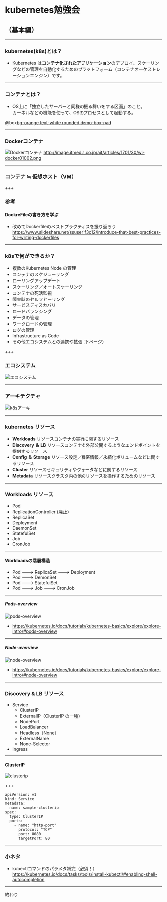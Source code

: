 # kubernetes勉強会
## （基本編）

---

### kubernetes(k8s)とは？
- Kubernetes は**コンテナ化されたアプリケーション**のデプロイ、スケーリングなどの管理を自動化するためのプラットフォーム（コンテナオーケストレーションエンジン）です。

---

### コンテナとは？
- OS上に「独立したサーバーと同様の振る舞いをする区画」のこと。  
  カーネルなどの機能を使って、OSのプロセスとして起動する。

@box[bg-orange text-white rounded demo-box-pad](LinuxOSのコンテナでWindowsのアプリは動かない！)

--- 

### Dockerコンテナ
![Dockerコンテナ](http://image.itmedia.co.jp/ait/articles/1701/30/wi-docker01002.png)
http://image.itmedia.co.jp/ait/articles/1701/30/wi-docker01002.png

---

### コンテナ ≒ 仮想ホスト（VM） 

+++

### 参考
#### DockreFileの書き方を学ぶ
- 改めてDockerfileのベストプラクティスを振り返ろう
  https://www.slideshare.net/ssuser1f3c12/introduce-that-best-practices-for-writing-dockerfiles

---

### k8sで何ができるか？
  - 複数のKubernetes Node の管理
  - コンテナのスケジューリング
  - ローリングアップデート
  - スケーリング／オートスケーリング
  - コンテナの死活監視
  - 障害時のセルフヒーリング
  - サービスディスカバリ
  - ロードバランシング
  - データの管理
  - ワークロードの管理
  - ログの管理
  - Infrastructure as Code
  - その他エコシステムとの連携や拡張 (下ページ）

+++

### エコシステム  

![エコシステム](https://landscape.cncf.io/images/landscape.png)

---

### アーキテクチャ

![k8sアーキ](https://camo.qiitausercontent.com/c2d6e9c630a7fcfcbb6638f104d1718e7e603276/68747470733a2f2f71696974612d696d6167652d73746f72652e73332e616d617a6f6e6177732e636f6d2f302f3130303337372f38333032633861362d383361322d333633312d613662342d3762643535356433613138622e706e67)

---

### kubernetes リソース
- **Workloads**
  リソースコンテナの実行に関するリソース
- **Discovery ＆ LB**
  リソースコンテナを外部公開するようなエンドポイントを提供するリソース
- **Config ＆ Storage**
  リソース設定／機密情報／永続化ボリュームなどに関するリソース
- **Cluster**
  リソースセキュリティやクォータなどに関するリソース
- **Metadata**
  リソースクラスタ内の他のリソースを操作するためのリソース

---

### Workloads リソース
- Pod
- ~~ReplicationController~~ (廃止）
- ReplicaSet
- Deployment
- DaemonSet
- StatefulSet
- Job
- CronJob

---

#### Workloadsの階層構造
- Pod  ---> ReplicaSet  ---> Deployment 
- Pod  ---> DemonSet
- Pod  ---> StatefulSet
- Pod  ---> Job         ---> CronJob

---

##### Pods-overview
![pods-overview](https://d33wubrfki0l68.cloudfront.net/fe03f68d8ede9815184852ca2a4fd30325e5d15a/98064/docs/tutorials/kubernetes-basics/public/images/module_03_pods.svg)

- https://kubernetes.io/docs/tutorials/kubernetes-basics/explore/explore-intro/#pods-overview

---

##### Node-overview
![node-overview](https://d33wubrfki0l68.cloudfront.net/5cb72d407cbe2755e581b6de757e0d81760d5b86/a9df9/docs/tutorials/kubernetes-basics/public/images/module_03_nodes.svg)

- https://kubernetes.io/docs/tutorials/kubernetes-basics/explore/explore-intro/#node-overview

---

### Discovery & LB リソース
- Service
  - ClusterIP
  - ExternalIP（ClusterIP の一種）
  - NodePort
  - LoadBalancer
  - Headless（None）
  - ExternalName
  - None-Selector
- Ingress

---

#### ClusterIP
![clusterip](https://thinkit.co.jp/sites/default/files/article_node/1373807.jpg)

+++

```
apiVersion: v1
kind: Service
metadata:
  name: sample-clusterip
spec:
  type: ClusterIP
  ports:
    - name: "http-port"
      protocol: "TCP"
      port: 8080
      targetPort: 80
```

---

### 小ネタ
- kubectlコマンドのパラメタ補完（必須！）
  https://kubernetes.io/docs/tasks/tools/install-kubectl/#enabling-shell-autocompletion


---

終わり
